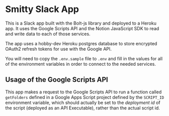 # Smitty Slack App

This is a Slack app built with the Bolt-js library and deployed to a Heroku app. It uses the Google Scripts API and the Notion JavaScript SDK to read and write data to each of those services.

The app uses a hobby-dev Heroku postgres database to store encrypted OAuth2 refresh tokens for use with the Google API.

You will need to copy the `.env.sample` file to `.env` and fill in the values for all of the environment variables in order to connect to the needed services.

## Usage of the Google Scripts API

This app makes a request to the Google Scripts API to run a function called `getFolders` defined in a Google Apps Script project defined by the `SCRIPT_ID` environment variable, which should actually be set to the _deployment id_ of the script (deployed as an API Executable), rather than the actual script id.
